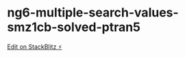 # ng6-multiple-search-values-smz1cb-solved-ptran5

[Edit on StackBlitz ⚡️](https://stackblitz.com/edit/ng6-multiple-search-values-smz1cb-solved-ptran5)